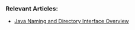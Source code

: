 
### Relevant Articles:

- [Java Naming and Directory Interface Overview](https://www.surya.com/jndi)
